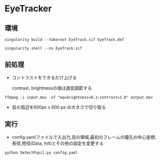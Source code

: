 # EyeTracker 

## 環境
    

```
singularity build --fakeroot EyeTrack.sif EyeTrack.def

singularity shell --nv EyeTrack.sif
```

## 前処理

<!-- 
- 目の周辺のみを切りとる


```
ffmpeg -i input.mov -vf crop=w=600:h=600 output.mov
``` -->


<!-- - trimming

```
ffmpeg -ss 00:22:00 -t 20  -i 241208cut2_crop.mov -c copy 241208cut2_crop_trim22m.mov
ffmpeg -ss 00:16:33 -t 20  -i 241208cut2_crop.mov -c copy 241208cut2_crop_trim21633m.mov
ffmpeg -ss 00:16:42 -t 20  -i 241208cut2_crop.mov -c copy 241208cut2_crop_trim21637m.mov


``` -->

- コントラストをできるだけ上げる 

    contrast, brightnessの値は適宜調節する

```
ffmpeg -i input.mov -vf "eq=brightness=0.1:contrast=1.8" output.mov

```

- 目の周辺を600px x 600 px の大きさで切り取る


## 実行

- config.yamlファイルで入出力,目の領域,最初のフレームの瞳孔の中心座標,長径,短径(Data, Init)とその他の設定を変更する

```
python DetectPupil.py config.yaml
```


<!-- ## Tracking

```
python OrloskyPupilDetector.py 241208cut2_crop_trim22m_b01_c18.mov
```



# EyeTracker (Original)
A lightweight, robust Python eye tracker

This repository is an open-source eye tracking algorithm written in Python. Currently, it is an updated version of the pupil tracker from https://github.com/YutaItoh/3D-Eye-Tracker/blob/master/main/pupilFitter.h that has been optimized and simplified. 

To use the script, run "python .\OrloskyPupilDetector.py" from your shell. If the hardcoded file path in the select_video() function does not find a video at the specified path, it will open a browse window that allows you to select a video. The process_video() function handles the majority of the processing and can be easily modified to work with a camera capture or image. It returns a rotated_rect that represents the pupil ellipse. A lite version is also included that is more efficient, but less robust. Be sure to have an adequate light source for the lite version. 

A test video (eye_test.mp4) is included in the root directory for testing. Algorithm details are explained here: https://www.youtube.com/watch?v=bL92JUBG8xw

When running the script on this test video, your results should look like this: https://youtu.be/B06cUMplDHw.  

If you need an eye camera, I have instructions for building your own IR camera for under $100 here: https://www.youtube.com/watch?v=8lZqCMRMtC8

To help support this software and other open-source projects, please consider subscribing to my YouTube channel: https://www.youtube.com/@jeoresearch

Requirements:
- A Python environment

Packages
- numpy ****There is a known issue with numpy 2.0.0. Downgrading to 1.26.0 or another version can solve this issue.
- opencv

Assumptions
- Works best with 640x480 videos. Images will be cropped to size equally horizontally/vertically if aspect ratio is not 4:3.
- The image must be that of the entire eye. Dark regions in the corners of the image (e.g. VR display lens borders) should be cropped.  -->
